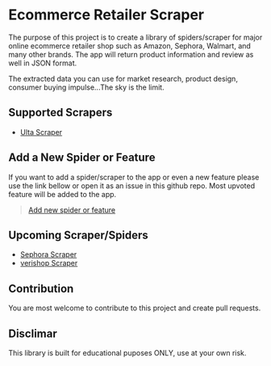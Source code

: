 # Ecommerce Retailer Scraper

The purpose of this project is to create a library of spiders/scraper for major online ecommerce retailer shop such as Amazon, Sephora, Walmart, and many other brands. The app will return product information and review as well in JSON format. 

The extracted data you can use for market research, product design, consumer buying impulse...The sky is the limit.

## Supported Scrapers

- [Ulta Scraper](https://www.ulta.com/)


## Add a New Spider or Feature

If you want to add a spider/scraper to the app or even a new feature please use the link bellow or open it as an issue in this github repo. Most upvoted feature will be added to the app.

> [Add new spider or feature](https://vote.hnmedia.io/)


## Upcoming Scraper/Spiders

- [Sephora Scraper](https://www.sephora.com/)
- [verishop Scraper](https://www.verishop.com/)


## Contribution

You are most welcome to contribute to this project and create pull requests.


## Disclimar

This library is built for educational puposes ONLY, use at your own risk.

